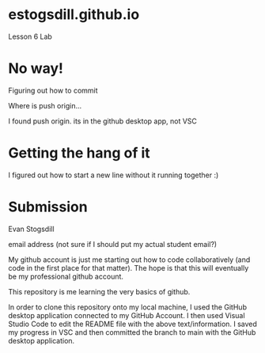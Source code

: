 # estogsdill.github.io
Lesson 6 Lab
# No way! 
Figuring out how to commit  

Where is push origin...  

I found push origin. its in the github desktop app, not VSC  

# Getting the hang of it
I figured out how to start a new line without it running together :)  

# Submission
Evan Stogsdill  

email address (not sure if I should put my actual student email?)  

My github account is just me starting out how to code collaboratively (and code in the first place for that matter). The hope is that this will eventually be my professional github account.  

This repository is me learning the very basics of github.  

In order to clone this repository onto my local machine, I used the GitHub desktop application connected to my GitHub Account. I then used Visual Studio Code to edit the README file with the above text/information. I saved my progress in VSC and then committed the branch to main with the GitHub desktop application.  